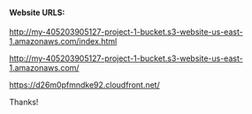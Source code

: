 #### Website URLS:

http://my-405203905127-project-1-bucket.s3-website-us-east-1.amazonaws.com/index.html

http://my-405203905127-project-1-bucket.s3-website-us-east-1.amazonaws.com/

https://d26m0pfmndke92.cloudfront.net/

Thanks!
